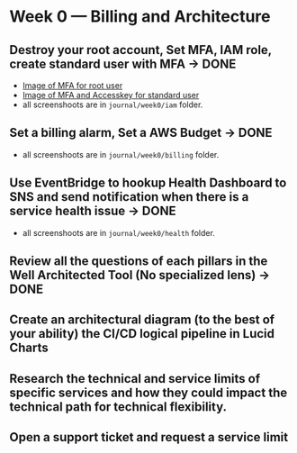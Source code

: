 # Week 0 — Billing and Architecture

## Destroy your root account, Set MFA, IAM role, create standard user with MFA -> DONE
- [Image of MFA for root user](journal/week0/iam/screen01_mfa_for_root_user.PNG)
- [Image of MFA and Accesskey for standard user](journal/week0/iam/screen02_mfa_for_standard_user+acceskey_generated+console_link_changed+user_group_created.PNG)
- all screenshoots are in `journal/week0/iam` folder.

## Set a billing alarm, Set a AWS Budget -> DONE
- all screenshoots are in `journal/week0/billing` folder.

## Use EventBridge to hookup Health Dashboard to SNS and send notification when there is a service health issue -> DONE
- all screenshoots are in `journal/week0/health` folder.

## Review all the questions of each pillars in the Well Architected Tool (No specialized lens) -> DONE

## Create an architectural diagram (to the best of your ability) the CI/CD logical pipeline in Lucid Charts

## Research the technical and service limits of specific services and how they could impact the technical path for technical flexibility. 

## Open a support ticket and request a service limit
